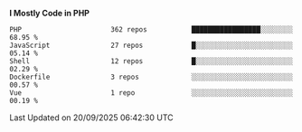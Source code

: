 <!--START_SECTION:waka-->
**I Mostly Code in PHP** 

```text
PHP                      362 repos           █████████████████░░░░░░░░   68.95 % 
JavaScript               27 repos            █░░░░░░░░░░░░░░░░░░░░░░░░   05.14 % 
Shell                    12 repos            █░░░░░░░░░░░░░░░░░░░░░░░░   02.29 % 
Dockerfile               3 repos             ░░░░░░░░░░░░░░░░░░░░░░░░░   00.57 % 
Vue                      1 repo              ░░░░░░░░░░░░░░░░░░░░░░░░░   00.19 % 
```




 Last Updated on 20/09/2025 06:42:30 UTC
<!--END_SECTION:waka-->
